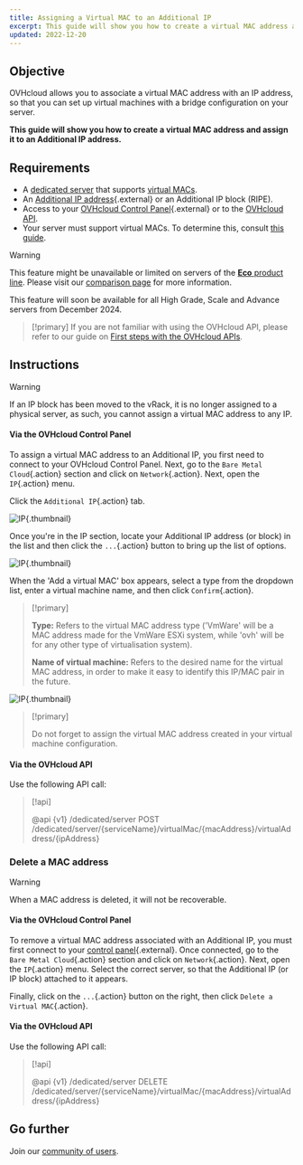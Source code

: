 ```yaml
---
title: Assigning a Virtual MAC to an Additional IP
excerpt: This guide will show you how to create a virtual MAC address and assign it to an Additional IP address.
updated: 2022-12-20
---
```


## Objective

OVHcloud allows you to associate a virtual MAC address with an IP address, so that you can set up virtual machines with a bridge configuration on your server.

**This guide will show you how to create a virtual MAC address and assign it to an Additional IP address.**

## Requirements

- A [dedicated server](/links/bare-metal/bare-metal) that supports [virtual MACs](/pages/bare_metal_cloud/dedicated_servers/network_support_virtual_mac).
- An [Additional IP address](/links/network/additional-ip){.external} or an Additional IP block (RIPE).
- Access to your [OVHcloud Control Panel](/links/manager){.external} or to the [OVHcloud API](https://ca.api.ovh.com/).
- Your server must support virtual MACs. To determine this, consult [this guide](/pages/bare_metal_cloud/dedicated_servers/network_support_virtual_mac).

> [!warning]
> This feature might be unavailable or limited on servers of the [**Eco** product line](/links/bare-metal/eco-about).
> Please visit our [comparison page](/links/bare-metal/eco-compare) for more information.
>
> This feature will soon be available for all High Grade, Scale and Advance servers from December 2024.
> 

> [!primary]
> If you are not familiar with using the OVHcloud API, please refer to our guide on [First steps with the OVHcloud APIs](/pages/manage_and_operate/api/first-steps).

## Instructions

> [!warning]
>
> If an IP block has been moved to the vRack, it is no longer assigned to a physical server, as such, you cannot assign a virtual MAC address to any IP.
>

#### Via the OVHcloud Control Panel

To assign a virtual MAC address to an Additional IP, you first need to connect to your OVHcloud Control Panel. Next, go to the `Bare Metal Cloud`{.action} section and click on `Network`{.action}. Next, open the `IP`{.action} menu.

Click the `Additional IP`{.action} tab.

![IP](images/manageIPs2022.png){.thumbnail}

Once you're in the IP section, locate your Additional IP address (or block) in the list and then click the `...`{.action} button to bring up the list of options.

![IP](images/addvmac.png){.thumbnail}

When the 'Add a virtual MAC' box appears, select a type from the dropdown list, enter a virtual machine name, and then click `Confirm`{.action}.

> [!primary]
>
> **Type:** Refers to the virtual MAC address type ('VmWare' will be a MAC address made for the VmWare ESXi system, while 'ovh' will be for any other type of virtualisation system).
>
> **Name of virtual machine:** Refers to the desired name for the virtual MAC address, in order to make it easy to identify this IP/MAC pair in the future.
>

![IP](images/addvmac2.png){.thumbnail}

> [!primary]
>
> Do not forget to assign the virtual MAC address created in your virtual machine configuration.
> 

#### Via the OVHcloud API

Use the following API call:

> [!api]
>
> @api {v1} /dedicated/server POST /dedicated/server/{serviceName}/virtualMac/{macAddress}/virtualAddress/{ipAddress}

### Delete a MAC address

> [!warning]
>
> When a MAC address is deleted, it will not be recoverable.
> 

#### Via the OVHcloud Control Panel

To remove a virtual MAC address associated with an Additional IP, you must first connect to your [control panel](/links/manager){.external}. Once connected, go to the `Bare Metal Cloud`{.action} section and click on `Network`{.action}. Next, open the `IP`{.action} menu. Select the correct server, so that the Additional IP (or IP block) attached to it appears.

Finally, click on the `...`{.action} button on the right, then click `Delete a Virtual MAC`{.action}.

#### Via the OVHcloud API

Use the following API call:

> [!api]
>
> @api {v1} /dedicated/server DELETE /dedicated/server/{serviceName}/virtualMac/{macAddress}/virtualAddress/{ipAddress}
>

## Go further

Join our [community of users](/links/community).
